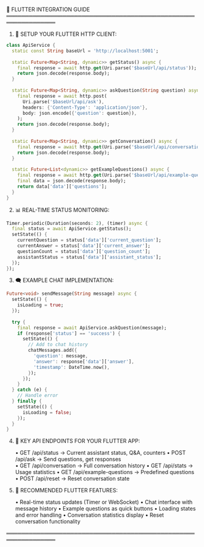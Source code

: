 📱 FLUTTER INTEGRATION GUIDE
═══════════════════════════════════════════════════════════════

1. 🔧 SETUP YOUR FLUTTER HTTP CLIENT:

```dart
class ApiService {
  static const String baseUrl = 'http://localhost:5001';
  
  static Future<Map<String, dynamic>> getStatus() async {
    final response = await http.get(Uri.parse('$baseUrl/api/status'));
    return json.decode(response.body);
  }
  
  static Future<Map<String, dynamic>> askQuestion(String question) async {
    final response = await http.post(
      Uri.parse('$baseUrl/api/ask'),
      headers: {'Content-Type': 'application/json'},
      body: json.encode({'question': question}),
    );
    return json.decode(response.body);
  }
  
  static Future<Map<String, dynamic>> getConversation() async {
    final response = await http.get(Uri.parse('$baseUrl/api/conversation'));
    return json.decode(response.body);
  }
  
  static Future<List<dynamic>> getExampleQuestions() async {
    final response = await http.get(Uri.parse('$baseUrl/api/example-questions'));
    final data = json.decode(response.body);
    return data['data']['questions'];
  }
}
```

2. 📊 REAL-TIME STATUS MONITORING:

```dart
Timer.periodic(Duration(seconds: 2), (timer) async {
  final status = await ApiService.getStatus();
  setState(() {
    currentQuestion = status['data']['current_question'];
    currentAnswer = status['data']['current_answer'];
    questionCount = status['data']['question_count'];
    assistantStatus = status['data']['assistant_status'];
  });
});
```

3. 🗨️ EXAMPLE CHAT IMPLEMENTATION:

```dart
Future<void> sendMessage(String message) async {
  setState(() {
    isLoading = true;
  });
  
  try {
    final response = await ApiService.askQuestion(message);
    if (response['status'] == 'success') {
      setState(() {
        // Add to chat history
        chatMessages.add({
          'question': message,
          'answer': response['data']['answer'],
          'timestamp': DateTime.now(),
        });
      });
    }
  } catch (e) {
    // Handle error
  } finally {
    setState(() {
      isLoading = false;
    });
  }
}
```

4. 🎯 KEY API ENDPOINTS FOR YOUR FLUTTER APP:

   • GET  /api/status           → Current assistant status, Q&A, counters
   • POST /api/ask              → Send questions, get responses  
   • GET  /api/conversation     → Full conversation history
   • GET  /api/stats            → Usage statistics
   • GET  /api/example-questions → Predefined questions
   • POST /api/reset            → Reset conversation state

5. 📱 RECOMMENDED FLUTTER FEATURES:

   • Real-time status updates (Timer or WebSocket)
   • Chat interface with message history
   • Example questions as quick buttons
   • Loading states and error handling
   • Conversation statistics display
   • Reset conversation functionality

═══════════════════════════════════════════════════════════════
    